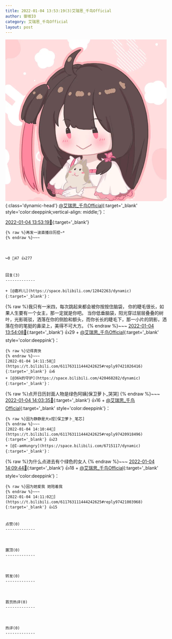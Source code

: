 ```yaml
---
title: 2022-01-04 13:53:19(3)艾瑞思_千鸟Official
author: 御坂IO
category: 艾瑞思_千鸟Official
layout: post
---
```


![img](/images/7e08840c56f251de28bdf766b647bd5fe9a5d50a.jpg){:class='dynamic-head'}
[@艾瑞思_千鸟Official](https://space.bilibili.com/1090010845/dynamic){:target='_blank' style='color:deeppink;vertical-align: middle;'}：

[2022-01-04 13:53:19🔗](https://t.bilibili.com/611763111444242625){:target='_blank'}

~~~
{% raw %}再发一波直播日历捏~*
{% endraw %}~~~



↪️0 💬47 👍277


回复(3)
-------------

+ [@嘉衿儿](https://space.bilibili.com/12042263/dynamic){:target='_blank'}：
~~~
{% raw %}我只有一米四，每次跳起来都会被你按按住脑袋，
你的睫毛很长，如果人生要有一个女主，那一定就是你吧。
当你低垂脑袋，阳光穿过层层叠叠的树叶，光影斑驳，洒落在你的侧脸和额头，而你长长的睫毛下，那一小片的阴影，洒落在你的笔挺的鼻梁上，美得不可大方。
{% endraw %}~~~
[2022-01-04 13:54:08🔗](https://t.bilibili.com/611763111444242625#reply97419710672){:target='_blank'} 👍29
    + [@艾瑞思_千鸟Official](https://space.bilibili.com/1090010845/dynamic){:target='_blank' style='color:deeppink'}：
~~~
{% raw %}记得真快
{% endraw %}~~~
[2022-01-04 14:11:58🔗](https://t.bilibili.com/611763111444242625#reply97421026416){:target='_blank'} 👍6
+ [@36k的守护](https://space.bilibili.com/420468282/dynamic){:target='_blank'}：
~~~
{% raw %}点开日历封面人物是绿色阿姨[保卫萝卜_哭哭]
{% endraw %}~~~
[2022-01-04 14:03:35🔗](https://t.bilibili.com/611763111444242625#reply97420427392){:target='_blank'} 👍16
    + [@艾瑞思_千鸟Official](https://space.bilibili.com/1090010845/dynamic){:target='_blank' style='color:deeppink'}：
~~~
{% raw %}因为静静是大v捏[保卫萝卜_笔芯]
{% endraw %}~~~
[2022-01-04 14:10:44🔗](https://t.bilibili.com/611763111444242625#reply97420918496){:target='_blank'} 👍23
+ [@I-amHungry](https://space.bilibili.com/6715117/dynamic){:target='_blank'}：
~~~
{% raw %}为什么点进去有个绿色的女人
{% endraw %}~~~
[2022-01-04 14:09:44🔗](https://t.bilibili.com/611763111444242625#reply97420972784){:target='_blank'} 👍18
    + [@艾瑞思_千鸟Official](https://space.bilibili.com/1090010845/dynamic){:target='_blank' style='color:deeppink'}：
~~~
{% raw %}因为她爱我 她陪着我
{% endraw %}~~~
[2022-01-04 14:11:02🔗](https://t.bilibili.com/611763111444242625#reply97421003968){:target='_blank'} 👍15


点赞(0)
-------------



置顶(0)
-------------



转发(0)
-------------



首页热评(0)
-------------



热评(0)
-------------



